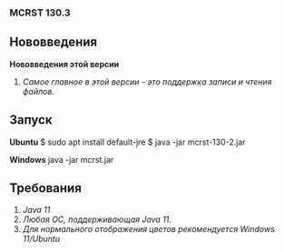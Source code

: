 ### MCRST 130.3
## Нововведения
**Нововведения этой версии**
1. *Самое главное в этой версии - это поддержка записи и чтения файлов.* 
## Запуск
**Ubuntu**
$ sudo apt install default-jre
$ java -jar mcrst-130-2.jar

**Windows**
java -jar mcrst.jar
## Требования
1. *Java 11*
2. *Любая ОС, поддерживающая Java 11.*
3. *Для нормального отображения цветов рекомендуется Windows 11/Ubuntu*

